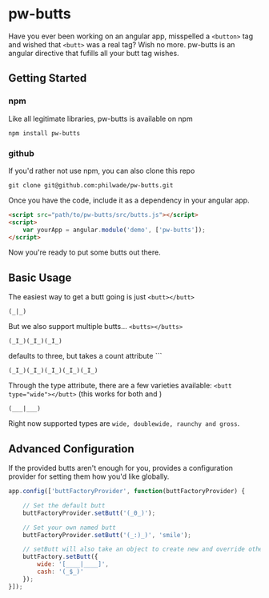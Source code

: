 # pw-butts
Have you ever been working on an angular app, misspelled a ```<button>``` tag and wished that ```<butt>``` was a real tag? Wish no more. pw-butts is an angular directive that fufills all your butt tag wishes.

## Getting Started

### npm

Like all legitimate libraries, pw-butts is available on npm
```
npm install pw-butts
```

### github

If you'd rather not use npm, you can also clone this repo
```
git clone git@github.com:philwade/pw-butts.git
```
Once you have the code, include it as a dependency in your angular app.

```html
<script src="path/to/pw-butts/src/butts.js"></script>
<script>
	var yourApp = angular.module('demo', ['pw-butts']);
</script>
```
Now you're ready to put some butts out there.

## Basic Usage

The easiest way to get a butt going is just ```<butt></butt>```

```(_|_)```

But we also support multiple butts... ```<butts></butts>```

```(_I_)(_I_)(_I_)```

<butts> defaults to three, but takes a count attribute ```<butts count="5"></butts>

```(_I_)(_I_)(_I_)(_I_)(_I_)```

Through the type attribute, there are a few varieties available: ```<butt type="wide"></butt>``` (this works for both <butt> and <butts>)

```(___|___)```

Right now supported types are ```wide, doublewide, raunchy and gross```.

## Advanced Configuration

If the provided butts aren't enough for you, <butt> provides a configuration provider for setting them how you'd like globally.

```javascript
app.config(['buttFactoryProvider', function(buttFactoryProvider) {

	// Set the default butt
	buttFactoryProvider.setButt('(_0_)');

	// Set your own named butt
	buttFactoryProvider.setButt('(_:)_)', 'smile');

	// setButt will also take an object to create new and override others
	buttFactory.setButt({
		wide: '[____|____]',
		cash: '(_$_)'
	});
}]);
```

